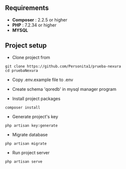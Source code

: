 ## Requirements
- **Composer** : 2.2.5 or higher
- **PHP** : 7.2.34 or higher
- **MYSQL**

## Project setup
- Clone project from
```
git clone https://github.com/Personita1/prueba-nexura
cd pruebaNexura
```
- Copy .env.example file to .env
- Create schema 'qoredb' in mysql manager program

- Install project packages
```
composer install
```
- Generate project's key
```
php artisan key:generate
```
- Migrate database
```
php artisan migrate
```
- Run project server
```
php artisan serve
```